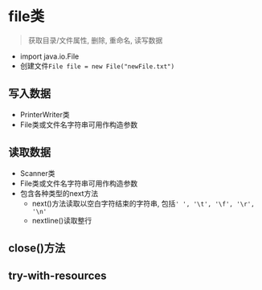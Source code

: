 # file类

> 获取目录/文件属性, 删除, 重命名, 读写数据 

- import java.io.File
- 创建文件`File file = new File("newFile.txt") `

## 写入数据

- PrinterWriter类
- File类或文件名字符串可用作构造参数

## 读取数据

- Scanner类
- File类或文件名字符串可用作构造参数
- 包含各种类型的next方法
  - next()方法读取以空白字符结束的字符串, 包括`' ', '\t', '\f', '\r', '\n'`
  - nextline()读取整行

## close()方法

## try-with-resources